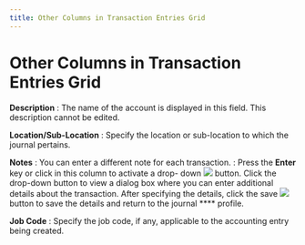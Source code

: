 ```yaml
---
title: Other Columns in Transaction Entries Grid
---
```


# Other Columns in Transaction Entries Grid


**Description**
: The name of the account is displayed in this field.  This description cannot be edited.


**Location/Sub-Location**
: Specify the location or sub-location to which the  journal pertains.


**Notes**
: You can enter a different note for each transaction.
: Press the **Enter**  key or click in this column to activate a drop- down ![]({{site.acc_baseurl}}/img/act_drop_down_button.gif) button.  Click the drop-down button to view a dialog box where you can enter additional  details about the transaction. After specifying the details, click the  save ![]({{site.acc_baseurl}}/img/act_save.gif) button to save the details and return to the journal **** profile.


**Job Code**
: Specify the job code, if any, applicable to the  accounting entry being created.
